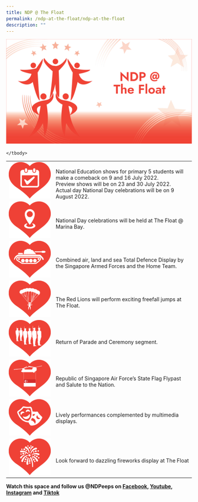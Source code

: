 ```yaml
---
title: NDP @ The Float
permalink: /ndp-at-the-float/ndp-at-the-float
description: ""
---
```


![](/images/NDP%20@%20The%20Float%20Images%2020May2022%202pm.jpg)

<table>
    <tbody>
        <tr>
            <td style="max-width: 250px"><img src="/images/NDP @ The Float Images 20May2022 2pm2.jpg" alt="Image"></td>
            <td><br>National Education shows for primary 5 students will make a 
comeback on 9 and 16 July 2022. <br>
Preview shows will be on 23 and 30 July 2022. <br>
Actual day National Day celebrations will be on 9 August 2022. </td>
        </tr>
        <tr>
            <td style="max-width: 250px"><img src="/images/NDP @ The Float Images 20May2022 2pm3.jpg" alt="Image"></td>
            <td><br>National Day celebrations will be held at The Float @ Marina Bay.</td>
        </tr>
        <tr>
            <td style="max-width: 250px"><img src="/images/NDP @ The Float Images 20May2022 2pm4.jpg" alt="Image"></td>
            <td><br>Combined air, land and sea Total Defence Display by the 
Singapore Armed Forces and the Home Team.</td>
        </tr>
        <tr>
            <td style="max-width: 250px"><img src="/images/NDP @ The Float Images 20May2022 2pm5.jpg" alt="Image"></td>
            <td><br>The Red Lions will perform exciting freefall jumps at The Float.</td>
        </tr>
        <tr>
            <td style="max-width: 250px"><img src="/images/NDP @ The Float Images 20May2022 2pm6.jpg" alt="Image"></td>
            <td><br>Return of Parade and Ceremony segment.</td>
        </tr>
        <tr>
            <td style="max-width: 250px"><img src="/images/NDP @ The Float Images 20May2022 2pm7.jpg" alt="Image"></td>
            <td><br>Republic of Singapore Air Force’s State Flag Flypast and 
Salute to the Nation.</td>
        </tr>
        <tr>
            <td style="max-width: 250px"><img src="/images/NDP @ The Float Images 20May2022 2pm8.jpg" alt="Image"></td>
            <td>Lively performances complemented by multimedia displays.</td>
        </tr>
        <tr>
            <td style="max-width: 250px"><img src="/images/NDP @ The Float Images 20May2022 2pm9.jpg" alt="Image"></td>
            <td><br>Look forward to dazzling fireworks display at The Float</td>
        </tr>
			
    </tbody>
</table>

**Watch this space and follow us @NDPeeps on [Facebook](https://www.facebook.com/NDPeeps), [Youtube](https://www.youtube.com/user/NDPeeps), [Instagram](https://www.instagram.com/ndpeeps/?hl=en) and [Tiktok](https://www.tiktok.com/@ndpeeps?lang=en)**